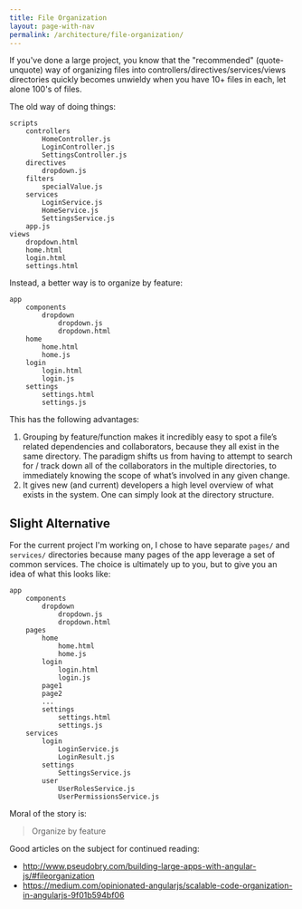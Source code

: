 ```yaml
---
title: File Organization
layout: page-with-nav
permalink: /architecture/file-organization/
---
```


If you've done a large project, you know that the "recommended" (quote-unquote)
way of organizing files into controllers/directives/services/views directories 
quickly becomes unwieldy when you have 10+ files in each, let alone 100's of 
files.  

The old way of doing things:

    scripts
        controllers
            HomeController.js
            LoginController.js
            SettingsController.js
        directives
            dropdown.js
        filters
            specialValue.js
        services
            LoginService.js
            HomeService.js
            SettingsService.js
        app.js
    views
        dropdown.html
        home.html
        login.html
        settings.html
        

Instead, a better way is to organize by feature:

    app
        components
            dropdown
                dropdown.js
                dropdown.html
        home
            home.html
            home.js
        login
            login.html
            login.js
        settings
            settings.html
            settings.js
        
        
This has the following advantages:

1. Grouping by feature/function makes it incredibly easy to spot a file’s 
   related dependencies and collaborators, because they all exist in the same 
   directory. The paradigm shifts us from having to attempt to search for / 
   track down all of the collaborators in the multiple directories, to 
   immediately knowing the scope of what’s involved in any given change.
2. It gives new (and current) developers a high level overview of what exists in
   the system. One can simply look at the directory structure.
   

## Slight Alternative

For the current project I'm working on, I chose to have separate `pages/` and 
`services/` directories because many pages of the app leverage a set of 
common services. The choice is ultimately up to you, but to give you an idea of
what this looks like:

    app
        components
            dropdown
                dropdown.js
                dropdown.html
        pages
            home
                home.html
                home.js
            login
                login.html
                login.js
            page1
            page2
            ...
            settings
                settings.html
                settings.js
        services
            login
                LoginService.js
                LoginResult.js
            settings
                SettingsService.js
            user
                UserRolesService.js
                UserPermissionsService.js
       
       


Moral of the story is:

> Organize by feature


Good articles on the subject for continued reading:

- <http://www.pseudobry.com/building-large-apps-with-angular-js/#fileorganization>
- <https://medium.com/opinionated-angularjs/scalable-code-organization-in-angularjs-9f01b594bf06>